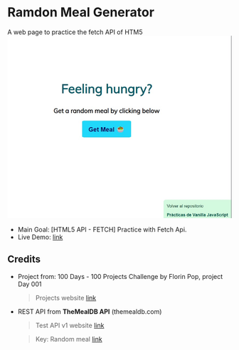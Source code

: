 # Ramdon Meal Generator

A web page to practice the fetch API of HTM5
![screenshot of the application with a list of options to reorder by drag and drop](./data/screenshot_01.jpg)

- Main Goal: [HTML5 API - FETCH] Practice with Fetch Api.
- Live Demo: [link](https://orses.github.io/vanilla_javascript/fetch_random_meal/src/)

## Credits

- Project from: 100 Days - 100 Projects Challenge by Florin Pop, project Day 001

  > Projects website [link](https://www.florin-pop.com/blog/2019/09/100-days-100-projects/)

- REST API from **TheMealDB API** (themealdb.com)

  > Test API v1 website [link](https://www.themealdb.com/api.php)

  > Key: Random meal [link](https://www.themealdb.com/api/json/v1/1/random.php)

